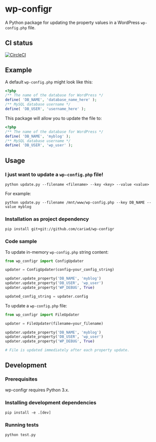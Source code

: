 # wp-configr

A Python package for updating the property values in a WordPress `wp-config.php` file.

## CI status

[![CircleCI](https://circleci.com/gh/cariad/wp-configr/tree/master.svg?style=svg)](https://circleci.com/gh/cariad/wp-configr/tree/master)

## Example

A default `wp-config.php` might look like this:

```php
<?php
/** The name of the database for WordPress */
define( 'DB_NAME', 'database_name_here' );
/** MySQL database username */
define( 'DB_USER', 'username_here' );
```

This package will allow you to update the file to:

```php
<?php
/** The name of the database for WordPress */
define( 'DB_NAME', 'myblog' );
/** MySQL database username */
define( 'DB_USER', 'wp_user' );
```

## Usage

### I just want to update a `wp-config.php` file!

```shell
python update.py --filename <filename> --key <key> --value <value>
```

For example:

```shell
python update.py --filename /mnt/www/wp-config.php --key DB_NAME --value myblog
```

### Installation as project dependency

```shell
pip install git+git://github.com/cariad/wp-configr
```

### Code sample

To update in-memory `wp-config.php` string content:

```python
from wp_configr import ConfigUpdater

updater = ConfigUpdater(config=your_config_string)

updater.update_property('DB_NAME', 'myblog')
updater.update_property('DB_USER', 'wp_user')
updater.update_property('WP_DEBUG', True)

updated_config_string = updater.config
```

To update a `wp-config.php` file:

```python
from wp_configr import FileUpdater

updater = FileUpdater(filename=your_filename)

updater.update_property('DB_NAME', 'myblog')
updater.update_property('DB_USER', 'wp_user')
updater.update_property('WP_DEBUG', True)

# File is updated immediately after each property update.
```

## Development

### Prerequisites

wp-configr requires Python 3.x.

### Installing development dependencies

```shell
pip install -e .[dev]
```

### Running tests

```shell
python test.py
```
